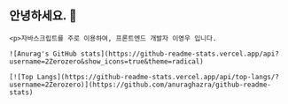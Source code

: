<h2>안녕하세요. 👋</h2>

    <p>자바스크립트를 주로 이용하여, 프론트엔드 개발자 이영우 입니다.
    
    ![Anurag's GitHub stats](https://github-readme-stats.vercel.app/api?username=2Zerozero&show_icons=true&theme=radical)

    [![Top Langs](https://github-readme-stats.vercel.app/api/top-langs/?username=2Zerozero)](https://github.com/anuraghazra/github-readme-stats)
